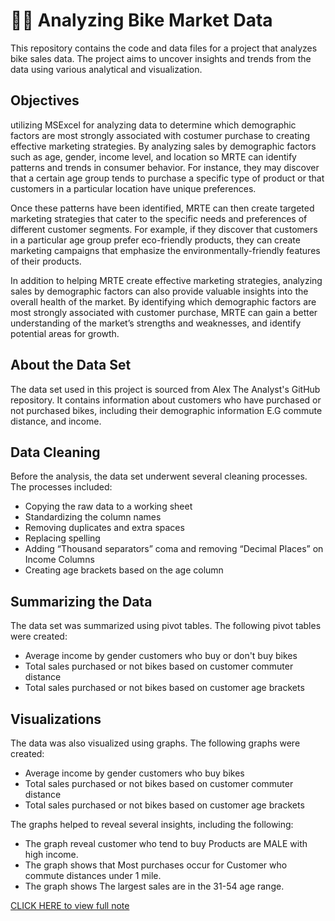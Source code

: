 # 🚴‍♂️ Analyzing Bike Market Data
This repository contains the code and data files for a project that analyzes bike sales data. The project aims to uncover insights and trends from the data using various analytical and visualization.

## Objectives
utilizing MSExcel for analyzing data to determine which demographic factors are most strongly associated with costumer purchase to creating effective marketing strategies. By analyzing sales by demographic factors such as age, gender, income level, and location so MRTE can identify patterns and trends in consumer behavior. For instance, they may discover that a certain age group tends to purchase a specific type of product or that customers in a particular location have unique preferences.

Once these patterns have been identified, MRTE can then create targeted marketing strategies that cater to the specific needs and preferences of different customer segments. For example, if they discover that customers in a particular age group prefer eco-friendly products, they can create marketing campaigns that emphasize the environmentally-friendly features of their products.

In addition to helping MRTE create effective marketing strategies, analyzing sales by demographic factors can also provide valuable insights into the overall health of the market. By identifying which demographic factors are most strongly associated with customer purchase, MRTE can gain a better understanding of the market’s strengths and weaknesses, and identify potential areas for growth. 

## About the Data Set
The data set used in this project is sourced from Alex The Analyst's GitHub repository. It contains information about customers who have purchased or not purchased bikes, including their demographic information E.G commute distance, and income.

## Data Cleaning
Before the analysis, the data set underwent several cleaning processes. The processes included:

- Copying the raw data to a working sheet
- Standardizing the column names
- Removing duplicates and extra spaces
- Replacing spelling 
- Adding “Thousand separators” coma and removing “Decimal Places” on Income Columns
- Creating age brackets based on the age column

## Summarizing the Data
The data set was summarized using pivot tables. The following pivot tables were created:

- Average income by gender customers who buy or don't buy bikes
- Total sales purchased or not bikes based on customer commuter distance
- Total sales purchased or not bikes based on customer age brackets

## Visualizations
The data was also visualized using graphs. The following graphs were created:

- Average income by gender customers who buy bikes
- Total sales purchased or not bikes based on customer commuter distance
- Total sales purchased or not bikes based on customer age brackets

The graphs helped to reveal several insights, including the following:

- The graph reveal customer who tend to buy Products are MALE with high income.
- The graph shows that Most purchases occur for Customer who commute distances under 1 mile.
- The graph shows The largest sales are in the 31-54 age range.

[CLICK HERE  to view full note](https://silly-burst-c06.notion.site/Product-Sales-Analysis-67c240fb08164239a7a7944f7956df86)
